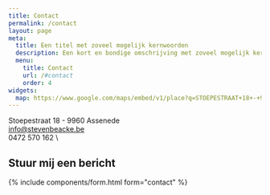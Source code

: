 ```yaml
---
title: Contact
permalink: /contact
layout: page
meta:
  title: Een titel met zoveel mogelijk kernwoorden
  description: Een kort en bondige omschrijving met zoveel mogelijk kernwoorden zoals architect, nieuwbouw, verbouwingen, renovaties...
  menu:
    title: Contact
    url: /#contact
    order: 4
widgets:
  map: https://www.google.com/maps/embed/v1/place?q=STOEPESTRAAT+18+-+9960+ASSENEDE&key=AIzaSyBQhdzM-IjtnsSoFz_CfbBCqcBhd5nQN9c"
---
```


Stoepestraat 18 - 9960 Assenede \
info@stevenbeacke.be \
0472 570 162 \

## Stuur mij een bericht

{% include components/form.html form="contact" %}
